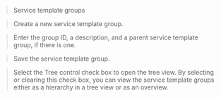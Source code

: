 >   Service template groups

>   Create a new service template group.

>   Enter the group ID, a description, and a parent service template group, if
>   there is one.

>   Save the service template group.

>   Select the Tree control check box to open the tree view. By selecting or
>   clearing this check box, you can view the service template groups either as
>   a hierarchy in a tree view or as an overview.
